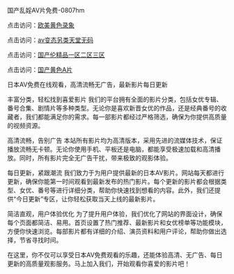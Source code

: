 国产乱婬AV片免费-0807hm

点击访问：<a href="https://gfd-5xg.pages.dev/">欧美黄色录象</a>

点击访问：<a href="https://vassv.pages.dev/">av变态另类天堂无码</a>

点击访问：<a href="https://gda-c7m.pages.dev/">国产伦精品一区二区三区</a>

点击访问：<a href="https://gfd-5xg.pages.dev/">国产黄色A片</a>

日本AV免费在线观看，高清流畅无广告，最新影片每日更新

丰富分类，轻松找到喜爱影片
我们的平台拥有全面的影片分类，包括女优专辑、番号合集、剧情片等多种类型。无论你是喜欢新晋女优的作品，还是经典番号的收藏者，我们都能满足你的需求。每一部影片都经过严格筛选，确保为你提供高质量的视频资源。

高清流畅，告别广告
本站所有影片均为高清版本，采用先进的流媒体技术，保证播放流畅无卡顿。无论你使用手机、平板还是电脑，都能享受极速加载和高清播放。同时，所有影片完全无广告干扰，带来极致的观影体验。

每日更新，紧跟潮流
我们致力于为用户提供最新的日本AV影片。网站每天都进行更新，确保你能第一时间观看到最新发布的热门影片。每个更新的影片都会根据类型、女优、番号等进行详细分类，帮助你快速找到想看的内容。此外，我们还提供“今日更新”专区，让你轻松获取当天上线的最新影片。

简洁直观，用户体验优化
为了提升用户体验，我们优化了网站的界面设计，确保每个页面都简洁、易用。首页设置了热门推荐、最新影片和女优榜单等功能模块，方便你快速浏览。每部影片都有详细的介绍、演员资料和用户评论，帮助你做出选择，节省寻找时间。

在这里，你不仅可以享受日本AV免费观看的乐趣，还能体验高清、无广告、每日更新的高质量观影服务。马上加入我们，开始观看你喜爱的影片吧！
<span style="display:none;">[Canonical link](）</span>

